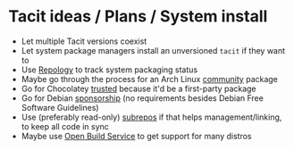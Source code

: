 # Tacit ideas / Plans / System install

* Let multiple Tacit versions coexist
* Let system package managers install an unversioned `tacit` if they want to
* Use [Repology](https://repology.org) to track system packaging status
* Maybe go through the process for an Arch Linux [community](https://wiki.archlinux.org/index.php/AUR_Trusted_User_Guidelines#Rules_for_Packages_Entering_the_.5Bcommunity.5D_Repo) package
* Go for Chocolatey [trusted](https://chocolatey.org/faq#what-is-a-trusted-package) because it'd be a first-party package
* Go for Debian [sponsorship](https://www.debian.org/doc/manuals/distribute-deb/distribute-deb.html#getting-a-sponsor) (no requirements besides Debian Free Software Guidelines)
* Use (preferably read-only) [subrepos](https://github.com/ingydotnet/git-subrepo) if that helps management/linking, to keep all code in sync
* Maybe use [Open Build Service](https://openbuildservice.org/) to get support for many distros
